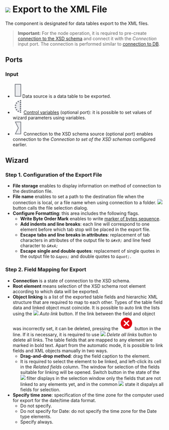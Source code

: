 # ![ ](../../images/icons/data-sources/file-xml-export_default.svg) Export to the XML File

The component is designated for data tables export to the XML files.

> **Important:** For the node operation, it is required to pre-create [connection to the XSD schema](../connections/list/schemes.md) and connect it with the *Connection* input port. The connection is performed similar to [connection to DB](../../quick-start/database.md).

## Ports

### Input

* ![ ](../../images/icons/app/node/ports/inputs/table_inactive.svg)Data source is a data table to be exported.
* ![ ](../../images/icons/app/node/ports/inputs-optional/variable_inactive.svg) [Control variables](../../scenario/variables/control-variables.md) (optional port): it is possible to set values of wizard parameters using variables.
* ![ ](../../images/icons/app/node/ports/inputs/link_inactive.svg) Connection to the XSD schema source (optional port) enables connection to the *Connection to set of the XSD schemas* configured earlier.

## Wizard

### Step 1. Configuration of the Export File

* **File storage** enables to display information on method of connection to the destination file.
* **File name** enables to set a path to the destination file when the connection is local, or a file name when using connection to a folder. ![ ](../../images/extjs-theme/form/open-trigger/open-trigger_default.svg) button calls the file selection dialog.
* **Configure Formatting**: this area includes the following flags.
   * **Write Byte Order Mark** enables to write [marker of bytes sequence](https://ru.wikipedia.org/wiki/Маркер_последовательности_байтов).
   * **Add indents and line breaks**: each line will correspond to one element before which tab stop will be placed in the export file.
   * **Escape tabs and line breaks in attributes**: replacement of tab characters in attributes of the output file to *`&#x9;`* and line feed character to *`&#xA;`*
   * **Escape single and double quotes**: replacement of single quotes in the output file to *`&apos;`* and double quotes to *`&quot;`*.

### Step 2. Field Mapping for Export

* **Connection** is a state of connection to the XSD schema.
* **Root element** means selection of the XSD schema root element according to which data will be exported.
* **Object linking** is a list of the exported table fields and hierarchic XML structure that are required to map to each other. Types of the table field data and linked object must coincide. It is possible to auto link the lists using the ![ ](../../images/icons/toolbar-controls/auto-connect_default.svg) *Auto link* button. If the link between the field and object was incorrectly set, it can be deleted, pressing the ![ ](../../images/icons/link-grid/remove-link_hover.svg) button in the line. If it is necessary, it is required to use ![ ](../../images/icons/toolbar-controls/remove-all-links_default.svg) *Delete all links* button to delete all links. The table fields that are mapped to any element are marked in bold text. Apart from the automatic mode, it is possible to link fields and XML objects manually in two ways.
   * **Drag-and-drop method**: drag the field caption to the element.
   * It is required to select the element to be linked, and left-click its cell in the *Related fields* column. The window for selection of the fields suitable for linking will be opened. Switch button in the state of the ![ ](../../images/icons/filter-switcher/filterswitch-on_default.svg) filter displays in the selection window only the fields that are not linked to any elements yet, and in the common ![ ](../../images/icons/filter-switcher/filterswitch-off_default.svg) state it dispalys all fields for selection.
* **Specify time zone**: specification of the time zone for the computer used for export for the date/time data format.
   * Do not specify.
   * Do not specify for Date: do not specify the time zone for the Date type elements.
   * Specify always.
